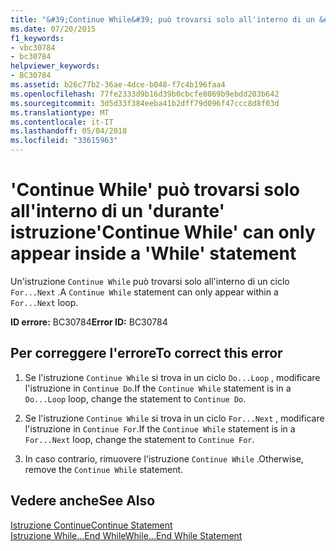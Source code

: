```yaml
---
title: "&#39;Continue While&#39; può trovarsi solo all'interno di un &#39;durante&#39; istruzione"
ms.date: 07/20/2015
f1_keywords:
- vbc30784
- bc30784
helpviewer_keywords:
- BC30784
ms.assetid: b26c77b2-36ae-4dce-b048-f7c4b196faa4
ms.openlocfilehash: 77fe2333d9b16d39b0cbcfe8069b9ebdd203b642
ms.sourcegitcommit: 3d5d33f384eeba41b2dff79d096f47ccc8d8f03d
ms.translationtype: MT
ms.contentlocale: it-IT
ms.lasthandoff: 05/04/2018
ms.locfileid: "33615963"
---
```

# <a name="39continue-while39-can-only-appear-inside-a-39while39-statement"></a><span data-ttu-id="d4564-102">&#39;Continue While&#39; può trovarsi solo all'interno di un &#39;durante&#39; istruzione</span><span class="sxs-lookup"><span data-stu-id="d4564-102">&#39;Continue While&#39; can only appear inside a &#39;While&#39; statement</span></span>
<span data-ttu-id="d4564-103">Un'istruzione `Continue While` può trovarsi solo all'interno di un ciclo `For...Next` .</span><span class="sxs-lookup"><span data-stu-id="d4564-103">A `Continue While` statement can only appear within a `For...Next` loop.</span></span>  
  
 <span data-ttu-id="d4564-104">**ID errore:** BC30784</span><span class="sxs-lookup"><span data-stu-id="d4564-104">**Error ID:** BC30784</span></span>  
  
## <a name="to-correct-this-error"></a><span data-ttu-id="d4564-105">Per correggere l'errore</span><span class="sxs-lookup"><span data-stu-id="d4564-105">To correct this error</span></span>  
  
1.  <span data-ttu-id="d4564-106">Se l'istruzione `Continue While` si trova in un ciclo `Do...Loop` , modificare l'istruzione in `Continue Do`.</span><span class="sxs-lookup"><span data-stu-id="d4564-106">If the `Continue While` statement is in a `Do...Loop` loop, change the statement to `Continue Do`.</span></span>  
  
2.  <span data-ttu-id="d4564-107">Se l'istruzione `Continue While` si trova in un ciclo `For...Next` , modificare l'istruzione in `Continue For`.</span><span class="sxs-lookup"><span data-stu-id="d4564-107">If the `Continue While` statement is in a `For...Next` loop, change the statement to `Continue For`.</span></span>  
  
3.  <span data-ttu-id="d4564-108">In caso contrario, rimuovere l'istruzione `Continue While` .</span><span class="sxs-lookup"><span data-stu-id="d4564-108">Otherwise, remove the `Continue While` statement.</span></span>  
  
## <a name="see-also"></a><span data-ttu-id="d4564-109">Vedere anche</span><span class="sxs-lookup"><span data-stu-id="d4564-109">See Also</span></span>  
 [<span data-ttu-id="d4564-110">Istruzione Continue</span><span class="sxs-lookup"><span data-stu-id="d4564-110">Continue Statement</span></span>](../../visual-basic/language-reference/statements/continue-statement.md)  
 [<span data-ttu-id="d4564-111">Istruzione While...End While</span><span class="sxs-lookup"><span data-stu-id="d4564-111">While...End While Statement</span></span>](../../visual-basic/language-reference/statements/while-end-while-statement.md)
